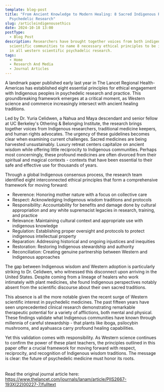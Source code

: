 ```yaml
---
template: blog-post
title: "From Ancient Knowledge to Modern Healing: 8 Sacred Indigenous Rules for
  Psychedelic Research"
slug: /articleindigenousethics
date: 2024-10-18 13:00
postType:
  - Blog Post
description: Researchers have brought together voices from both indigenous and
  scientific communities to name 8 necessary ethical principles to be included
  in all western scientific psychadelic research.
tags:
  - Home
  - Research And Media
  - Journal Articles
---
```

A landmark paper published early last year in The Lancet Regional Health-Americas has established eight essential principles for ethical engagement with Indigenous peoples in psychedelic research and practice. This groundbreaking framework emerges at a critical moment, as Western science and commerce increasingly intersect with ancient healing traditions.

Led by Dr. Yuria Celidwen, a Nahua and Maya descendant and senior fellow at UC Berkeley's Othering & Belonging Institute, the research brings together voices from Indigenous researchers, traditional medicine keepers, and human rights advocates. The urgency of these guidelines becomes clear when examining current challenges. Sacred medicines are being harvested unsustainably. Luxury retreat centers capitalize on ancient wisdom while offering little reciprocity to Indigenous communities. Perhaps most concerningly, these profound medicines are often divorced from their spiritual and magical contexts - contexts that have been essential to their safe and effective use for thousands of years.

Through a global Indigenous consensus process, the research team identified eight interconnected ethical principles that form a comprehensive framework for moving forward:

* Reverence: Honoring mother nature with a focus on collective care
* Respect: Acknowledging Indigenous wisdom traditions and protocols
* Responsibility: Accountability for benefits and damage done by cultural appropriation and any white supremacist legacies in research, training, and practice
* Relevance: Maintaining cultural context and appropriate use with indigenous knowledge
* Regulation: Establishing proper oversight and protocols to protect indigenous intellectual property
* Reparation: Addressing historical and ongoing injustices and inequities
* Restoration: Restoring Indigenous stewardship and authority
* Reconciliation: Creating genuine partnership between Western and Indigenous approaches

The gap between Indigenous wisdom and Western adoption is particularly striking to Dr. Celidwen, who witnessed this disconnect upon arriving in the United States. Despite coming from a lineage of healers who work intimately with plant medicines, she found Indigenous perspectives notably absent from the scientific discourse about their own sacred traditions.

This absence is all the more notable given the recent surge of Western scientific interest in psychedelic medicines. The past fifteen years have seen unprecedented clinical research demonstrating remarkable therapeutic potential for a variety of afflictions, both mental and physical. These findings validate what Indigenous communities have known through millennia of careful stewardship - that plants like iboga, psilocybin mushrooms, and ayahuasca carry profound healing capabilities.

Yet this validation comes with responsibility. As Western science continues to confirm the power of these plant teachers, the principles outlined in this paper offer a crucial framework for moving forward with respect, reciprocity, and recognition of Indigenous wisdom traditions. The message is clear: the future of psychedelic medicine must honor its roots.\
\
\
Read the original journal article here: <https://www.thelancet.com/journals/lanam/article/PIIS2667-193X(22)00227-7/fulltext>
